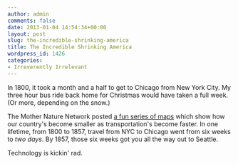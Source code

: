 ```yaml
---
author: admin
comments: false
date: 2013-01-04 14:54:34+00:00
layout: post
slug: the-incredible-shrinking-america
title: The Incredible Shrinking America
wordpress_id: 1426
categories:
- Irreverently Irrelevant
---
```


In 1800, it took a month and a half to get to Chicago from New York City. My three hour bus ride back home for Christmas would have taken a full week. (Or more, depending on the snow.)

The Mother Nature Network posted [a fun series of maps](http://www.mnn.com/green-tech/transportation/stories/how-fast-could-you-travel-across-the-us-in-the-1800s) which show how our country's become smaller as transportation's become faster. In one lifetime, from 1800 to 1857, travel from NYC to Chicago went from six weeks to *two days*. By 1857, those six weeks got you all the way out to Seattle. 

Technology is kickin' rad.
